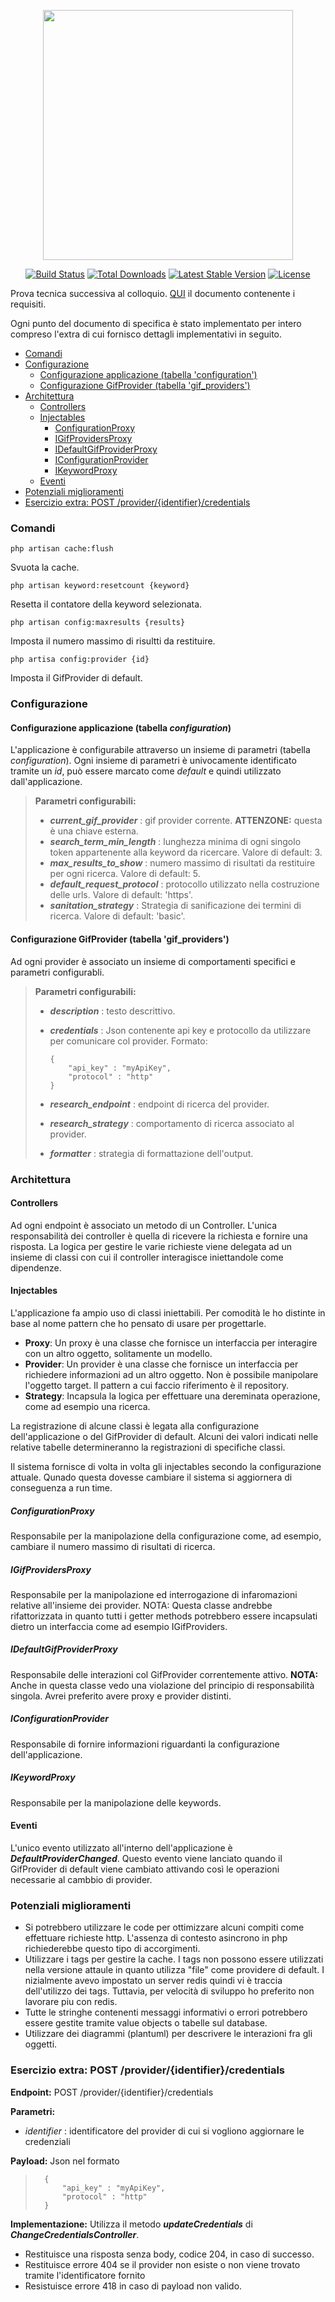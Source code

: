 <p align="center"><a href="https://laravel.com" target="_blank"><img src="https://raw.githubusercontent.com/laravel/art/master/logo-lockup/5%20SVG/2%20CMYK/1%20Full%20Color/laravel-logolockup-cmyk-red.svg" width="400"></a></p>

<p align="center">
<a href="https://travis-ci.org/laravel/framework"><img src="https://travis-ci.org/laravel/framework.svg" alt="Build Status"></a>
<a href="https://packagist.org/packages/laravel/framework"><img src="https://poser.pugx.org/laravel/framework/d/total.svg" alt="Total Downloads"></a>
<a href="https://packagist.org/packages/laravel/framework"><img src="https://poser.pugx.org/laravel/framework/v/stable.svg" alt="Latest Stable Version"></a>
<a href="https://packagist.org/packages/laravel/framework"><img src="https://poser.pugx.org/laravel/framework/license.svg" alt="License"></a>
</p>

Prova tecnica successiva al colloquio. <a href="/docs/prova_tecnica.pdf">QUI</a> il documento contenente i requisiti.

Ogni punto del documento di specifica è stato implementato per intero compreso l'extra di cui fornisco dettagli implementativi in seguito.

- [Comandi](#comandi)
- [Configurazione](#configurazione)    
    - [Configurazione applicazione (tabella 'configuration')](#configurazione-applicazione-tabella-configuration)
    - [Configurazione GifProvider (tabella 'gif_providers')](#configurazione-gifprovider-tabella-gif_providers)
- [Architettura](#architettura)
    - [Controllers](#controllers)
    - [Injectables](#injectables)
        - [ConfigurationProxy](#configurationproxy)
        - [IGifProvidersProxy](#igifprovidersproxy)
        - [IDefaultGifProviderProxy](#idefaultgifproviderproxy)
        - [IConfigurationProvider](#iconfigurationprovider)
        - [IKeywordProxy](#ikeywordproxy)
    - [Eventi](#eventi)
- [Potenziali miglioramenti](#potenziali-miglioramenti)
- [Esercizio extra: POST /provider/{identifier}/credentials](#esercizio-extra-post-provideridentifiercredentials)

### Comandi
    php artisan cache:flush
Svuota la cache.

    php artisan keyword:resetcount {keyword}
Resetta il contatore della keyword selezionata.

    php artisan config:maxresults {results}
Imposta il numero massimo di risultti da restituire.

    php artisa config:provider {id}
Imposta il GifProvider di default.

### Configurazione
#### Configurazione applicazione (tabella *configuration*)
L'applicazione è configurabile attraverso un insieme di parametri (tabella *configuration*). Ogni insieme di parametri è univocamente identificato tramite un *id*, può essere marcato come *default* e quindi utilizzato dall'applicazione.

>**Parametri configurabili:**
>- ***current_gif_provider*** : gif provider corrente. **ATTENZONE:** questa è una chiave esterna.
>- ***search_term_min_length*** : lunghezza minima di ogni singolo token appartenente alla keyword da ricercare. Valore di default: 3.
>- ***max_results_to_show*** : numero massimo di risultati da restituire per ogni ricerca. Valore di default: 5.
>- ***default_request_protocol*** : protocollo utilizzato nella costruzione delle urls. Valore di default: 'https'.
>- ***sanitation_strategy*** : Strategia di sanificazione dei termini di ricerca. Valore di default: 'basic'.

#### Configurazione GifProvider (tabella 'gif_providers')
Ad ogni provider è associato un insieme di comportamenti specifici e parametri configurabli.

>**Parametri configurabili:**
>- ***description*** : testo descrittivo.
>- ***credentials*** : Json contenente api key e protocollo da utilizzare per comunicare col provider. 
Formato:
>
>       {
>           "api_key" : "myApiKey",
>           "protocol" : "http"
>       }
>- ***research_endpoint*** : endpoint di ricerca del provider.
>- ***research_strategy*** : comportamento di ricerca associato al provider.
>- ***formatter*** : strategia di formattazione dell'output.

### Architettura
#### Controllers
Ad ogni endpoint è associato un metodo di un Controller. 
L'unica  responsabilità dei controller è quella di ricevere la richiesta e fornire una risposta. 
La logica per gestire le varie richieste viene delegata ad un insieme di classi con cui il controller interagisce iniettandole come dipendenze.

#### Injectables
L'applicazione fa ampio uso di classi iniettabili. Per comodità le ho distinte in base al nome pattern che ho pensato di usare per progettarle.

- **Proxy**: Un proxy è una classe che fornisce un interfaccia per interagire con un altro oggetto, solitamente un modello.
- **Provider**: Un provider è una classe che fornisce un interfaccia per richiedere informazioni ad un altro oggetto. Non è possibile manipolare l'oggetto target. Il pattern a cui faccio riferimento è il repository.
- **Strategy**: Incapsula la logica per effettuare una dereminata operazione, come ad esempio una ricerca.

La registrazione di alcune classi è legata alla configurazione dell'applicazione o del GifProvider di default. Alcuni dei valori indicati nelle relative tabelle determineranno la registrazioni di specifiche classi.

Il sistema fornisce di volta in volta gli injectables secondo la configurazione attuale. Qunado questa dovesse cambiare il sistema si aggiornera di conseguenza a run time.

##### ConfigurationProxy
Responsabile per la manipolazione della configurazione come, ad esempio, cambiare il numero massimo di risultati di ricerca.

##### IGifProvidersProxy
Responsabile per la manipolazione ed interrogazione di infaromazioni relative all'insieme dei provider.
NOTA: Questa classe andrebbe rifattorizzata in quanto tutti i getter methods potrebbero essere incapsulati dietro un interfaccia come ad esempio IGifProviders.

##### IDefaultGifProviderProxy
Responsabile delle interazioni col GifProvider correntemente attivo.
**NOTA:** Anche in questa classe vedo una violazione del principio di responsabilità singola. Avrei preferito avere proxy e provider distinti.

##### IConfigurationProvider
Responsabile di fornire informazioni riguardanti la configurazione dell'applicazione.

##### IKeywordProxy
Responsabile per la manipolazione delle keywords.

#### Eventi
L'unico evento utilizzato all'interno dell'applicazione è ***DefaultProviderChanged***. Questo evento viene lanciato quando il GifProvider di default viene cambiato attivando così le operazioni necessarie al cambbio di provider.

### Potenziali miglioramenti
- Si potrebbero utilizzare le code per ottimizzare alcuni compiti come effettuare richieste http. L'assenza di contesto asincrono in php richiederebbe questo tipo di accorgimenti.
- Utilizzare i tags per gestire la cache. I tags non possono essere utilizzati nella versione attaule in quanto utilizza "file" come providere di default. I
nizialmente avevo impostato un server redis quindi vi è traccia dell'utilizzo dei tags. Tuttavia, per velocità di sviluppo ho preferito non lavorare piu con redis.
- Tutte le stringhe contenenti messaggi informativi o errori potrebbero essere gestite tramite value objects o tabelle sul database.
- Utilizzare dei diagrammi (plantuml) per descrivere le interazioni fra gli oggetti.

### Esercizio extra: POST /provider/{identifier}/credentials
**Endpoint:** POST /provider/{identifier}/credentials

**Parametri:**
- *identifier* : identificatore del provider di cui si vogliono aggiornare le credenziali

**Payload:**
Json nel formato
>       {
>           "api_key" : "myApiKey",
>           "protocol" : "http"
>       }

**Implementazione:**
Utilizza il metodo ***updateCredentials*** di ***ChangeCredentialsController***.

- Restituisce una risposta senza body, codice 204, in caso di successo.
- Restituisce errore 404 se il provider non esiste o non viene trovato tramite l'identificatore fornito
- Resistuisce errore 418 in caso di payload non valido.
